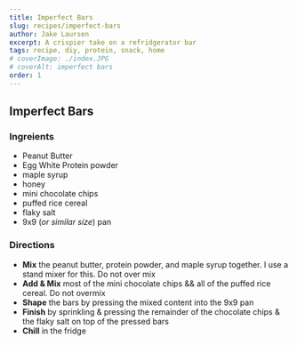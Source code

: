 ```yaml
---
title: Imperfect Bars
slug: recipes/imperfect-bars
author: Jake Laursen
excerpt: A crispier take on a refridgerator bar
tags: recipe, diy, protein, snack, home
# coverImage: ./index.JPG
# coverAlt: imperfect bars
order: 1
---
```


## Imperfect Bars

### Ingreients

- Peanut Butter
- Egg White Protein powder
- maple syrup
- honey
- mini chocolate chips
- puffed rice cereal
- flaky salt
- 9x9 (_or similar size_) pan

### Directions

- **Mix** the peanut butter, protein powder, and maple syrup together. I use a stand mixer for this. Do not over mix
- **Add & Mix** most of the mini chocolate chips && all of the puffed rice cereal. Do not overmix
- **Shape** the bars by pressing the mixed content into the 9x9 pan
- **Finish** by sprinkling & pressing the remainder of the chocolate chips & the flaky salt on top of the pressed bars
- **Chill** in the fridge

